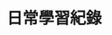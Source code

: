 ---
title: 日常學習紀錄
menu: 
    sidebar:
        name: DailyLearn
        identifier: DailyLearn
        weight: 100
---